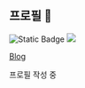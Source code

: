 ## 프로필 👋

![Static Badge](https://img.shields.io/badge/Badge-Test-blue)
<img src="https://img.shields.io/badge/Godot Engine-478CBF?style=flat&logo=Godot Engine&logoColor=white"/>

[Blog](https://aster-2048.github.io)

프로필 작성 중




<!--
**aster-2048/aster-2048** is a ✨ _special_ ✨ repository because its `README.md` (this file) appears on your GitHub profile.

Here are some ideas to get you started:

- 🔭 I’m currently working on ...
- 🌱 I’m currently learning ...
- 👯 I’m looking to collaborate on ...
- 🤔 I’m looking for help with ...
- 💬 Ask me about ...
- 📫 How to reach me: ...
- 😄 Pronouns: ...
- ⚡ Fun fact: ...
-->
